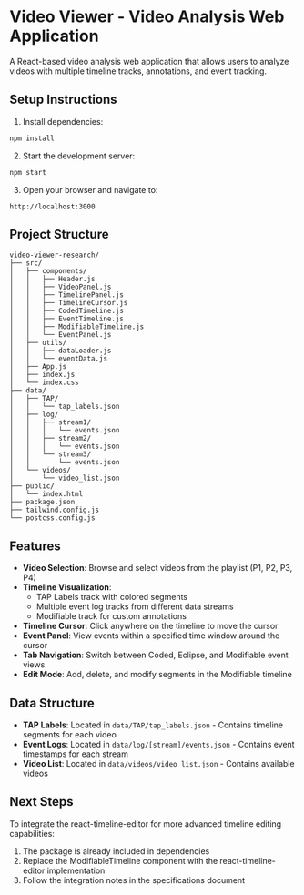 # Video Viewer - Video Analysis Web Application

A React-based video analysis web application that allows users to analyze videos with multiple timeline tracks, annotations, and event tracking.

## Setup Instructions

1. Install dependencies:
```bash
npm install
```

2. Start the development server:
```bash
npm start
```

3. Open your browser and navigate to:
```
http://localhost:3000
```

## Project Structure

```
video-viewer-research/
├── src/
│   ├── components/
│   │   ├── Header.js
│   │   ├── VideoPanel.js
│   │   ├── TimelinePanel.js
│   │   ├── TimelineCursor.js
│   │   ├── CodedTimeline.js
│   │   ├── EventTimeline.js
│   │   ├── ModifiableTimeline.js
│   │   └── EventPanel.js
│   ├── utils/
│   │   ├── dataLoader.js
│   │   └── eventData.js
│   ├── App.js
│   ├── index.js
│   └── index.css
├── data/
│   ├── TAP/
│   │   └── tap_labels.json
│   ├── log/
│   │   ├── stream1/
│   │   │   └── events.json
│   │   ├── stream2/
│   │   │   └── events.json
│   │   └── stream3/
│   │       └── events.json
│   └── videos/
│       └── video_list.json
├── public/
│   └── index.html
├── package.json
├── tailwind.config.js
└── postcss.config.js
```

## Features

- **Video Selection**: Browse and select videos from the playlist (P1, P2, P3, P4)
- **Timeline Visualization**: 
  - TAP Labels track with colored segments
  - Multiple event log tracks from different data streams
  - Modifiable track for custom annotations
- **Timeline Cursor**: Click anywhere on the timeline to move the cursor
- **Event Panel**: View events within a specified time window around the cursor
- **Tab Navigation**: Switch between Coded, Eclipse, and Modifiable event views
- **Edit Mode**: Add, delete, and modify segments in the Modifiable timeline

## Data Structure

- **TAP Labels**: Located in `data/TAP/tap_labels.json` - Contains timeline segments for each video
- **Event Logs**: Located in `data/log/[stream]/events.json` - Contains event timestamps for each stream
- **Video List**: Located in `data/videos/video_list.json` - Contains available videos

## Next Steps

To integrate the react-timeline-editor for more advanced timeline editing capabilities:

1. The package is already included in dependencies
2. Replace the ModifiableTimeline component with the react-timeline-editor implementation
3. Follow the integration notes in the specifications document